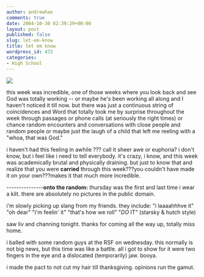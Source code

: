 ```yaml
---
author: andrewhao
comments: true
date: 2004-10-30 02:39:29+00:00
layout: post
published: false
slug: let-em-know
title: let em know
wordpress_id: 472
categories:
- High School
---
```


![](http://img.g9labs.com/blog/header/041030.jpg)

this week was incredible, one of those weeks where you look back and see God was totally working -- or maybe he's been working all along and I haven't noticed it till now. but there was just a continuous string of coincidences and Word that totally took me by surprise throughout the week through passages or phone calls (at seriously the right times) or chance random encounters and conversations with close people and random people or maybe just the laugh of a child that left me reeling with a "whoa, that was God."

i haven't had this feeling in awhile ??? call it sheer awe or euphoria? i don't know, but i feel like i need to tell everybody. it's crazy, i know, and this week was academically brutal and physically draining. but just to know that and realize that you were **carried** through this week???you couldn't have made it on your own???makes it that much more incredible.

---------------**onto the random:**
thursday was the first and last time i wear a kilt. there are absolutely no pictures in the public domain.

i'm slowly picking up slang from my friends. they include:
"i laaaahhhve it"
"oh dear"
"i'm feelin' it"
"that's how we roll"
"_DO_ IT" (starsky & hutch style)

saw liv and channing tonight. thanks for coming all the way up, totally miss home.

i balled with some random guys at the RSF on wednesday. this normally is not big news, but this time was like a battle. all i got to show for it were two fingers in the eye and a dislocated (temporarily) jaw. booya.

i made the pact to not cut my hair till thanksgiving. opinions run the gamut.
